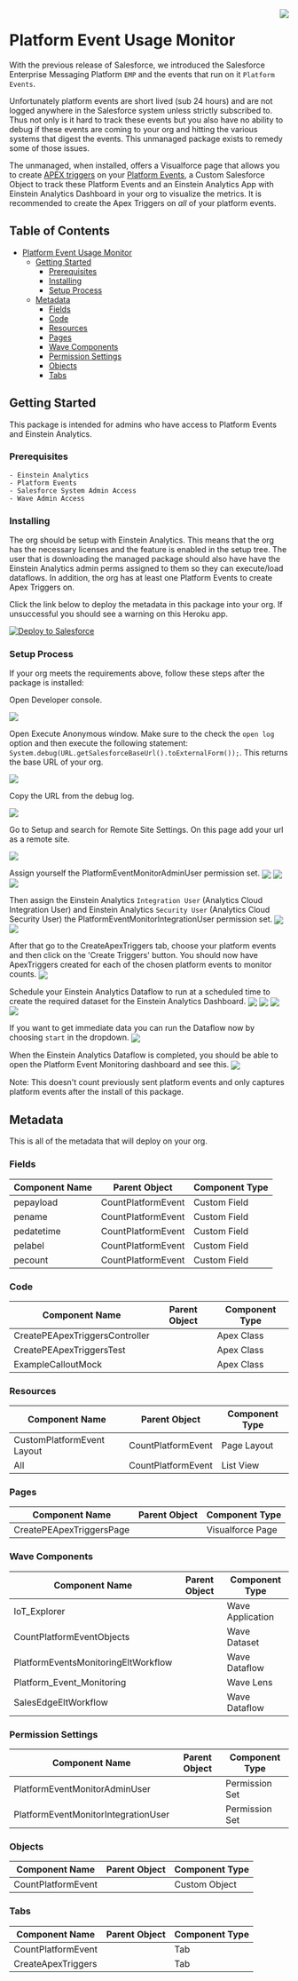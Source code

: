 <img src="img/salesforceiotsmall.png" align="right" />

Platform Event Usage Monitor
=======
With the previous release of Salesforce, we introduced the Salesforce Enterprise Messaging Platform `EMP` and the events that run on it `Platform Events`.

Unfortunately platform events are short lived (sub 24 hours) and are not logged anywhere in the Salesforce system unless strictly subscribed to. Thus not only is it hard to track these events but you also have no ability to debug if these events are coming to your org and hitting the various systems that digest the events. This unmanaged package exists to remedy some of those issues.

The unmanaged, when installed, offers a Visualforce page that allows you to create [APEX triggers](https://developer.salesforce.com/docs/atlas.en-us.apexcode.meta/apexcode/apex_triggers.htm) on your [Platform Events](https://developer.salesforce.com/docs/atlas.en-us.platform_events.meta/platform_events/platform_events_intro_emp.htm), a Custom Salesforce Object to track these Platform Events and an Einstein Analytics App with Einstein Analytics Dashboard in your org to visualize the metrics. It is recommended to create the Apex Triggers on *all* of your platform events.

## Table of Contents

   * [Platform Event Usage Monitor](#platform-event-usage-monitor)
      * [Getting Started](#getting-started)
         * [Prerequisites](#prerequisites)
         * [Installing](#installing)
         * [Setup Process](#setup-process)
      * [Metadata](#metadata)
         * [Fields](#fields)
         * [Code](#code)
         * [Resources](#resources)
         * [Pages](#pages)
         * [Wave Components](#wave-components)
         * [Permission Settings](#permission-settings)
         * [Objects](#objects)
         * [Tabs](#tabs)


## Getting Started

This package is intended for admins who have access to Platform Events and Einstein Analytics.

### Prerequisites
```
- Einstein Analytics
- Platform Events
- Salesforce System Admin Access
- Wave Admin Access
```

### Installing

The org should be setup with Einstein Analytics. This means that the org has the necessary licenses and the feature is enabled in the setup tree. The user that is downloading the managed package should also have have the Einstein Analytics admin perms assigned to them so they can execute/load dataflows. In addition, the org has at least one Platform Events to create Apex Triggers on.

Click the link below to deploy the metadata in this package into your org. If unsuccessful you should see a warning on this Heroku app.

<a href="https://githubsfdeploy.herokuapp.com">
  <img alt="Deploy to Salesforce"
       src="https://raw.githubusercontent.com/afawcett/githubsfdeploy/master/deploy.png">
</a>

### Setup Process

If your org meets the requirements above, follow these steps after the package is installed:

Open Developer console.

<img src="img/opendev.png" align="center" />

Open Execute Anonymous window. Make sure to the check the `open log` option and then execute the following statement: `System.debug(URL.getSalesforceBaseUrl().toExternalForm());`. This returns the base URL of your org.

<img src="img/devanon.png" align="center" />


Copy the URL from the debug log.

<img src="img/debuglog.png" align="center" />

Go to Setup and search for Remote Site Settings. On this page add your url as a remote site.

<img src="img/saveremote.png" align="center" />

Assign yourself the PlatformEventMonitorAdminUser permission set.
<img src="img/permsets.png" align="center" />
<img src="img/adminuserperm.png" align="center" />
<img src="img/addadminuser.png" align="center" />

Then assign the Einstein Analytics `Integration User` (Analytics Cloud Integration User) and Einstein Analytics `Security User` (Analytics Cloud Security User) the PlatformEventMonitorIntegrationUser permission set.
<img src="img/integrationuserperm.png" align="center" />
<img src="img/addintegrationuser.png" align="center" />

After that go to the CreateApexTriggers tab, choose your platform events and then click on the 'Create Triggers' button. You should now have ApexTriggers created for each of the chosen platform events to monitor counts.
<img src="img/createtriggers.png" align="center" />

Schedule your Einstein Analytics Dataflow to run at a scheduled time to create the required dataset for the Einstein Analytics Dashboard.
<img src="img/einsteinanalytics.png" align="center" />
<img src="img/datamanager.png" align="center" />
<img src="img/dataflowschedule.png" align="center" />
<img src="img/dataflowschedulesetup.png" align="center" />


If you want to get immediate data you can run the Dataflow now by choosing `start` in the dropdown.
<img src="img/dataflowstart.png" align="center" />

When the Einstein Analytics Dataflow is completed, you should be able to open the Platform Event Monitoring dashboard and see this.
<img src="img/dashboard.png" align="center" />

Note: This doesn't count previously sent platform events and only captures platform events after the install of this package.

## Metadata

This is all of the metadata that will deploy on your org.

### Fields

| Component Name | Parent Object  | Component Type  |
|------|---|---|
|pepayload      | CountPlatformEvent  |  Custom Field |
| pename     |  CountPlatformEvent |  Custom Field |
| pedatetime     | CountPlatformEvent  |  Custom Field |
|pelabel   |  CountPlatformEvent | Custom Field  |
|pecount   |  CountPlatformEvent | Custom Field  |

### Code

| Component Name | Parent Object  | Component Type  |
|------|---|---|
|CreatePEApexTriggersController      |   |  Apex Class |
| CreatePEApexTriggersTest     |   |  Apex Class |
| ExampleCalloutMock     |   |  Apex Class |

### Resources

| Component Name | Parent Object  | Component Type  |
|------|---|---|
|CustomPlatformEvent Layout      |CountPlatformEvent   |  Page Layout |
| All     |  CountPlatformEvent |  	List View |

### Pages

| Component Name | Parent Object  | Component Type  |
|------|---|---|
|CreatePEApexTriggersPage      |   |  Visualforce Page|

### Wave Components

| Component Name | Parent Object  | Component Type  |
|------|---|---|
|IoT_Explorer      |   | Wave Application |
|CountPlatformEventObjects   |   | Wave Dataset  |
|PlatformEventsMonitoringEltWorkflow   |   | Wave Dataflow  |
| Platform_Event_Monitoring  |   |Wave Lens   |
|SalesEdgeEltWorkflow   |   | Wave Dataflow  |

### Permission Settings

| Component Name | Parent Object  | Component Type  |
|------|---|---|
|PlatformEventMonitorAdminUser      |   | Permission Set |
|PlatformEventMonitorIntegrationUser   |   | Permission Set  |

### Objects

| Component Name | Parent Object  | Component Type  |
|------|---|---|
|CountPlatformEvent      |   | Custom Object |

### Tabs

| Component Name | Parent Object  | Component Type  |
|------|---|---|
|CountPlatformEvent      |   | Tab |
|CreateApexTriggers   |   | Tab  |
